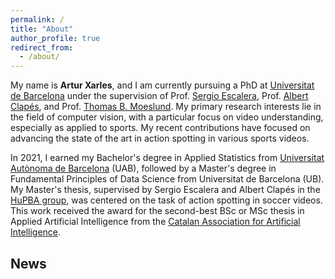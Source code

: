 ```yaml
---
permalink: /
title: "About"
author_profile: true
redirect_from: 
  - /about/
---
```


<div style="text-align: align"> 
My name is <b>Artur Xarles</b>, and I am currently pursuing a PhD at <a href="https://web.ub.edu/es/inicio">Universitat de Barcelona</a> under the supervision of Prof. <a href="https://scholar.google.es/citations?user=oI6AIkMAAAAJ&hl=ca&oi=ao">Sergio Escalera</a>, Prof. <a href="https://scholar.google.es/citations?user=n4BtpPsAAAAJ&hl=ca&oi=ao">Albert Clapés</a>, and Prof. <a href="https://scholar.google.es/citations?user=XmkDts4AAAAJ&hl=ca&oi=ao">Thomas B. Moeslund</a>. My primary research interests lie in the field of computer vision, with a particular focus on video understanding, especially as applied to sports. My recent contributions have focused on advancing the state of the art in action spotting in various sports videos.

In 2021, I earned my Bachelor's degree in Applied Statistics from <a href="https://www.uab.cat/web/universitat-autonoma-de-barcelona-1345467950436.html">Universitat Autònoma de Barcelona</a> (UAB), followed by a Master's degree in Fundamental Principles of Data Science from Universitat de Barcelona (UB). My Master's thesis, supervised by Sergio Escalera and Albert Clapés in the <a href="https://sergioescalera.com/students/">HuPBA group</a>, was centered on the task of action spotting in soccer videos. This work received the award for the second-best BSc or MSc thesis in Applied Artificial Intelligence from the <a href="https://www.acia.cat/">Catalan Association for Artificial Intelligence</a>.

## News


</div>